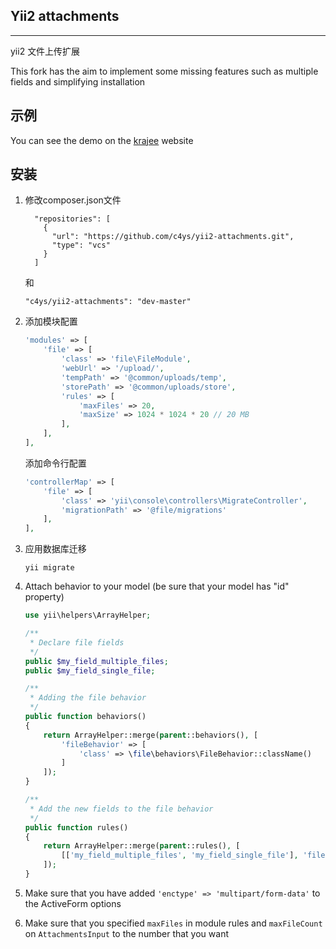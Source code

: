 ## Yii2 attachments
-----------

yii2 文件上传扩展

This fork has the aim to implement some missing features such as multiple fields and simplifying installation

示例
----
You can see the demo on the [krajee](http://plugins.krajee.com/file-input/demo) website

安装
------------

1. 修改composer.json文件
	
	```
      "repositories": [
        {
          "url": "https://github.com/c4ys/yii2-attachments.git",
          "type": "vcs"
        }
      ]
    ```
    
    和
    
    ```
    "c4ys/yii2-attachments": "dev-master"
    ```
	
	

2.  添加模块配置
	
	```php
	'modules' => [
		'file' => [
			'class' => 'file\FileModule',
			'webUrl' => '/upload/',
			'tempPath' => '@common/uploads/temp',
			'storePath' => '@common/uploads/store',
			'rules' => [ 
				'maxFiles' => 20,
				'maxSize' => 1024 * 1024 * 20 // 20 MB
			],
		],
	],
	```
	
	添加命令行配置
	
	```php
	'controllerMap' => [
		'file' => [
			'class' => 'yii\console\controllers\MigrateController',
			'migrationPath' => '@file/migrations'
		],
	],
    ```

3. 应用数据库迁移

	```
	yii migrate
	```

4. Attach behavior to your model (be sure that your model has "id" property)
	
	```php
	use yii\helpers\ArrayHelper;
	
	/**
	 * Declare file fields
	 */
	public $my_field_multiple_files;
	public $my_field_single_file;

	/**
	 * Adding the file behavior
	 */
	public function behaviors()
	{
		return ArrayHelper::merge(parent::behaviors(), [
			'fileBehavior' => [
				'class' => \file\behaviors\FileBehavior::className()
			]
		]);
	}
	
	/**
	 * Add the new fields to the file behavior
	 */
	public function rules()
    {
        return ArrayHelper::merge(parent::rules(), [
			[['my_field_multiple_files', 'my_field_single_file'], 'file'],
        ]);
    }
	```
	
5. Make sure that you have added `'enctype' => 'multipart/form-data'` to the ActiveForm options
	
6. Make sure that you specified `maxFiles` in module rules and `maxFileCount` on `AttachmentsInput` to the number that you want

